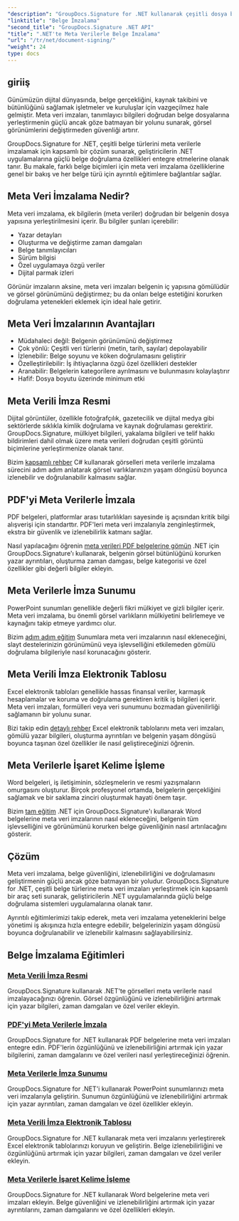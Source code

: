 ```yaml
---
"description": "GroupDocs.Signature for .NET kullanarak çeşitli dosya biçimlerine meta veri imzaları yerleştirerek belge güvenliğini ve izlenebilirliğini nasıl artıracağınızı öğrenin. PDF, Word, Excel, PowerPoint ve resim dosyaları için kapsamlı eğitimler."
"linktitle": "Belge İmzalama"
"second_title": "GroupDocs.Signature .NET API"
"title": ".NET'te Meta Verilerle Belge İmzalama"
"url": "/tr/net/document-signing/"
"weight": 24
type: docs
---
```

## giriiş

Günümüzün dijital dünyasında, belge gerçekliğini, kaynak takibini ve bütünlüğünü sağlamak işletmeler ve kuruluşlar için vazgeçilmez hale gelmiştir. Meta veri imzaları, tanımlayıcı bilgileri doğrudan belge dosyalarına yerleştirmenin güçlü ancak göze batmayan bir yolunu sunarak, görsel görünümlerini değiştirmeden güvenliği artırır.

GroupDocs.Signature for .NET, çeşitli belge türlerini meta verilerle imzalamak için kapsamlı bir çözüm sunarak, geliştiricilerin .NET uygulamalarına güçlü belge doğrulama özellikleri entegre etmelerine olanak tanır. Bu makale, farklı belge biçimleri için meta veri imzalama özelliklerine genel bir bakış ve her belge türü için ayrıntılı eğitimlere bağlantılar sağlar.

## Meta Veri İmzalama Nedir?

Meta veri imzalama, ek bilgilerin (meta veriler) doğrudan bir belgenin dosya yapısına yerleştirilmesini içerir. Bu bilgiler şunları içerebilir:

- Yazar detayları
- Oluşturma ve değiştirme zaman damgaları
- Belge tanımlayıcıları
- Sürüm bilgisi
- Özel uygulamaya özgü veriler
- Dijital parmak izleri

Görünür imzaların aksine, meta veri imzaları belgenin iç yapısına gömülüdür ve görsel görünümünü değiştirmez; bu da onları belge estetiğini korurken doğrulama yetenekleri eklemek için ideal hale getirir.

## Meta Veri İmzalarının Avantajları

- Müdahaleci değil: Belgenin görünümünü değiştirmez
- Çok yönlü: Çeşitli veri türlerini (metin, tarih, sayılar) depolayabilir
- İzlenebilir: Belge soyunu ve köken doğrulamasını geliştirir
- Özelleştirilebilir: İş ihtiyaçlarına özgü özel özellikleri destekler
- Aranabilir: Belgelerin kategorilere ayrılmasını ve bulunmasını kolaylaştırır
- Hafif: Dosya boyutu üzerinde minimum etki

## Meta Verili İmza Resmi

Dijital görüntüler, özellikle fotoğrafçılık, gazetecilik ve dijital medya gibi sektörlerde sıklıkla kimlik doğrulama ve kaynak doğrulaması gerektirir. GroupDocs.Signature, mülkiyet bilgileri, yakalama bilgileri ve telif hakkı bildirimleri dahil olmak üzere meta verileri doğrudan çeşitli görüntü biçimlerine yerleştirmenize olanak tanır.

Bizim [kapsamlı rehber](./sign-image-with-metadata/) C# kullanarak görselleri meta verilerle imzalama sürecini adım adım anlatarak görsel varlıklarınızın yaşam döngüsü boyunca izlenebilir ve doğrulanabilir kalmasını sağlar.

## PDF'yi Meta Verilerle İmzala

PDF belgeleri, platformlar arası tutarlılıkları sayesinde iş açısından kritik bilgi alışverişi için standarttır. PDF'leri meta veri imzalarıyla zenginleştirmek, ekstra bir güvenlik ve izlenebilirlik katmanı sağlar.

Nasıl yapılacağını öğrenin [meta verileri PDF belgelerine gömün](./sign-pdf-with-metadata/) .NET için GroupDocs.Signature'ı kullanarak, belgenin görsel bütünlüğünü korurken yazar ayrıntıları, oluşturma zaman damgası, belge kategorisi ve özel özellikler gibi değerli bilgiler ekleyin.

## Meta Verilerle İmza Sunumu

PowerPoint sunumları genellikle değerli fikri mülkiyet ve gizli bilgiler içerir. Meta veri imzalama, bu önemli görsel varlıkların mülkiyetini belirlemeye ve kaynağını takip etmeye yardımcı olur.

Bizim [adım adım eğitim](./sign-presentation-with-metadata/) Sunumlara meta veri imzalarının nasıl ekleneceğini, slayt destelerinizin görünümünü veya işlevselliğini etkilemeden gömülü doğrulama bilgileriyle nasıl korunacağını gösterir.

## Meta Verili İmza Elektronik Tablosu

Excel elektronik tabloları genellikle hassas finansal veriler, karmaşık hesaplamalar ve koruma ve doğrulama gerektiren kritik iş bilgileri içerir. Meta veri imzaları, formülleri veya veri sunumunu bozmadan güvenilirliği sağlamanın bir yolunu sunar.

Bizi takip edin [detaylı rehber](./sign-spreadsheet-with-metadata/) Excel elektronik tablolarını meta veri imzaları, gömülü yazar bilgileri, oluşturma ayrıntıları ve belgenin yaşam döngüsü boyunca taşınan özel özellikler ile nasıl geliştireceğinizi öğrenin.

## Meta Verilerle İşaret Kelime İşleme

Word belgeleri, iş iletişiminin, sözleşmelerin ve resmi yazışmaların omurgasını oluşturur. Birçok profesyonel ortamda, belgelerin gerçekliğini sağlamak ve bir saklama zinciri oluşturmak hayati önem taşır.

Bizim [tam eğitim](./sign-word-processing-with-metadata/) .NET için GroupDocs.Signature'ı kullanarak Word belgelerine meta veri imzalarının nasıl ekleneceğini, belgenin tüm işlevselliğini ve görünümünü korurken belge güvenliğinin nasıl artırılacağını gösterir.

## Çözüm

Meta veri imzalama, belge güvenliğini, izlenebilirliğini ve doğrulamasını geliştirmenin güçlü ancak göze batmayan bir yoludur. GroupDocs.Signature for .NET, çeşitli belge türlerine meta veri imzaları yerleştirmek için kapsamlı bir araç seti sunarak, geliştiricilerin .NET uygulamalarında güçlü belge doğrulama sistemleri uygulamalarına olanak tanır.

Ayrıntılı eğitimlerimizi takip ederek, meta veri imzalama yeteneklerini belge yönetimi iş akışınıza hızla entegre edebilir, belgelerinizin yaşam döngüsü boyunca doğrulanabilir ve izlenebilir kalmasını sağlayabilirsiniz.

## Belge İmzalama Eğitimleri
### [Meta Verili İmza Resmi](./sign-image-with-metadata/)
GroupDocs.Signature kullanarak .NET'te görselleri meta verilerle nasıl imzalayacağınızı öğrenin. Görsel özgünlüğünü ve izlenebilirliğini artırmak için yazar bilgileri, zaman damgaları ve özel veriler ekleyin.

### [PDF'yi Meta Verilerle İmzala](./sign-pdf-with-metadata/)
GroupDocs.Signature for .NET kullanarak PDF belgelerine meta veri imzaları entegre edin. PDF'lerin özgünlüğünü ve izlenebilirliğini artırmak için yazar bilgilerini, zaman damgalarını ve özel verileri nasıl yerleştireceğinizi öğrenin.

### [Meta Verilerle İmza Sunumu](./sign-presentation-with-metadata/)
GroupDocs.Signature for .NET'i kullanarak PowerPoint sunumlarınızı meta veri imzalarıyla geliştirin. Sunumun özgünlüğünü ve izlenebilirliğini artırmak için yazar ayrıntıları, zaman damgaları ve özel özellikler ekleyin.

### [Meta Verili İmza Elektronik Tablosu](./sign-spreadsheet-with-metadata/)
GroupDocs.Signature for .NET kullanarak meta veri imzalarını yerleştirerek Excel elektronik tablolarınızı koruyun ve geliştirin. Belge izlenebilirliğini ve özgünlüğünü artırmak için yazar bilgileri, zaman damgaları ve özel veriler ekleyin.

### [Meta Verilerle İşaret Kelime İşleme](./sign-word-processing-with-metadata/)
GroupDocs.Signature for .NET kullanarak Word belgelerine meta veri imzaları ekleyin. Belge güvenliğini ve izlenebilirliğini artırmak için yazar ayrıntılarını, zaman damgalarını ve özel özellikleri ekleyin.